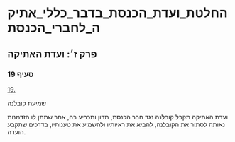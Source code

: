 # החלטת_ועדת_הכנסת_בדבר_כללי_אתיקה_לחברי_הכנסת

## פרק ז׳: ועדת האתיקה

### סעיף 19

[19.](https://he.wikisource.org/wiki/%D7%9B%D7%9C%D7%9C%D7%99_%D7%90%D7%AA%D7%99%D7%A7%D7%94_%D7%9C%D7%97%D7%91%D7%A8%D7%99_%D7%94%D7%9B%D7%A0%D7%A1%D7%AA#%D7%A1%D7%A2%D7%99%D7%A3_19)

שמיעת קובלנה

ועדת האתיקה תקבל קובלנה נגד חבר הכנסת, תדון ותכריע בה, אחר שתתן לו הזדמנות נאותה לסתור את הקובלנה, להביא את ראיותיו ולהשמיע את טענותיו, בדרכים שתקבע הועדה.